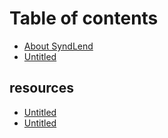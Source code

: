 # Table of contents

* [About SyndLend](README.md)
* [Untitled](untitled.md)

## resources

* [Untitled](resources/untitled-1.md)
* [Untitled](resources/untitled.md)


